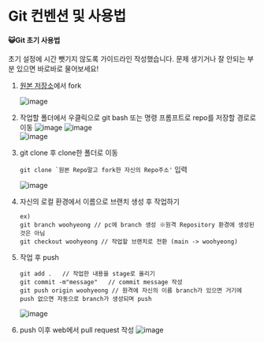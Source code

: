 # Git 컨벤션 및 사용법

#### :smiley_cat:Git 초기 사용법
초기 설정에 시간 뺏기지 않도록 가이드라인 작성했습니다. 문제 생기거나 잘 안되는 부분 있으면 바로바로 물어보세요!

1. [원본 저장소](https://github.com/wxxhyeong/Cross_FIT)에서 fork
   
   ![image](https://github.com/wxxhyeong/kb-study/assets/78301292/68a993ed-db01-4e58-9e10-4f6eeda95245)


3. 작업할 폴더에서 우클릭으로 git bash 또는 명령 프롬프트로 repo를 저장할 경로로 이동
   ![image](https://github.com/user-attachments/assets/d7d1f514-ced8-4bde-a2be-2f1ae1ddfdc1)
      ![image](https://github.com/user-attachments/assets/ff7396f5-6a6e-4dad-b644-1e1298bf0544)<br>
   ![image](https://github.com/user-attachments/assets/43c022ec-db06-45f0-a4fc-a333edffaf99)
  
5. git clone 후 clone한 폴더로 이동
   
   ```git clone `원본 Repo말고 fork한 자신의 Repo주소'``` 입력
   
   ![image](https://github.com/user-attachments/assets/96d13bb9-489a-448b-850e-dcc8055eab3d)


7. 자신의 로컬 환경에서 이름으로 브랜치 생성 후 작업하기

   ```
   ex)
   git branch woohyeong // pc에 branch 생성 ※원격 Repository 환경에 생성된 것은 아님
   git checkout woohyeong // 작업할 브랜치로 전환 (main -> woohyeong)
   ```

8. 작업 후 push

   ```
   git add .   // 작업한 내용을 stage로 올리기
   git commit -m"message"   // commit message 작성
   git push origin woohyeong // 원격에 자신의 이름 branch가 있으면 거기에 push 없으면 자동으로 branch가 생성되며 push
   ```
   ![image](https://github.com/wxxhyeong/kb-study/assets/78301292/6403b0f7-3690-425e-af89-a01eb78843ab)

9. push 이후 web에서 pull request 작성
   ![image](https://github.com/wxxhyeong/kb-study/assets/78301292/1483839a-743f-4970-9098-2d962421d6d0)
